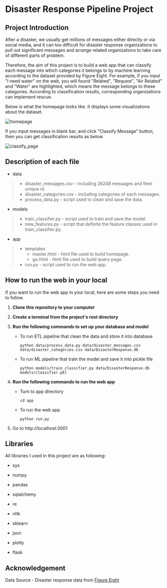 # Disaster Response Pipeline Project

## Project Introduction

After a disaster, we usually get millions of messages either directly or via social media, and it can too difficult for disaster response organizations to pull out significant messages and arrange related organizations to take care of different parts of problem.

Therefore, the aim of this project is to build a web app that can classify each message into which categories it belongs to by machine learning according to the dataset provided by Figure Eight. For example, if you input "I need water" on the web, you will found "Related", "Request", "Air Related" and "Water" are highlighted, which means the message belongs to these categories. According to classification results, corresponding organizations can implement rescue.

Below is what the homepage looks like. It displays some visualizations about the dataset.

![homepage](C:\Users\zengh\Desktop\Project2\homepage.jpeg)

If you input messages in blank bar, and click "Classify Message" button, then you can get classification results as below.

![classify_page](C:\Users\zengh\Desktop\Project2\classify_page.jpeg)

## Description of each file

- data

> - disaster_messages.csv - including 26248 messages and their unique id.
> - disaster_categories.csv - including categories of each messages.
> - process_data.py - script used to clean and save the data.

- models

> - train_classifier.py - script used to train and save the model.
> - new_features.py - script that definite the feature classes used in train_classifier.py.

- app

> - templates
>   - master.html - html file used to build homepage.
>   - go.html - html file used to build query page.
> - run.py - script used to run the web app.

## How to run the web in your local

If you want to run the web app in your local, here are some steps you need to follow.

1. **Clone this repository to your computer**

2. **Create a terminal from the project's root directory**

3. **Run the following commands to set up your database and model**

   - To run ETL pipeline that clean the data and store it into database

     `python data/process_data.py data/disaster_messages.csv data/disaster_categories.csv data/DisasterResponse.db`

   - To run ML pipeline that train the model and save it into pickle file

     `python models/train_classifier.py data/DisasterResponse.db models/classifier.pkl`

4. **Run the following commands to run the web app**

   - Turn to app directory

     `cd app`

   - To run the web app

     `python run.py`

5. Go to http://localhost:3001

## Libraries

All libraries I used in this project are as following:

- sys

- numpy
- pandas
- sqlalchemy
- re
- nltk
- sklearn
- json
- plotly
- flask

## Acknowledgement

Data Source - Disaster response data from [Figure Eight](https://appen.com/)
